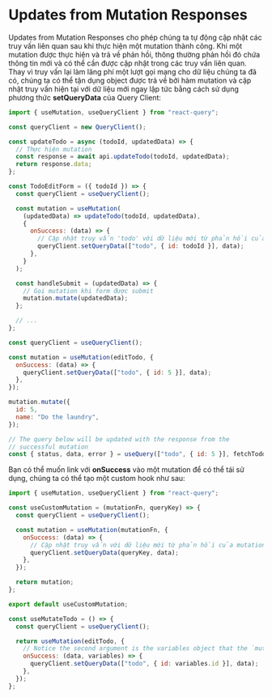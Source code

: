 # Updates from Mutation Responses

Updates from Mutation Responses cho phép chúng ta tự động cập nhật các truy vấn liên quan sau khi thực hiện một mutation thành công. Khi một mutation được thực hiện và trả về phản hồi, thông thường phản hồi đó chứa thông tin mới và có thể cần được cập nhật trong các truy vấn liên quan. Thay vì truy vấn lại làm lãng phí một lượt gọi mạng cho dữ liệu chúng ta đã có, chúng ta có thể tận dụng object được trả về bởi hàm mutation và cập nhật truy vấn hiện tại với dữ liệu mới ngay lập tức bằng cách sử dụng phương thức **setQueryData** của Query Client:

```javascript
import { useMutation, useQueryClient } from "react-query";

const queryClient = new QueryClient();

const updateTodo = async (todoId, updatedData) => {
  // Thực hiện mutation
  const response = await api.updateTodo(todoId, updatedData);
  return response.data;
};

const TodoEditForm = ({ todoId }) => {
  const queryClient = useQueryClient();

  const mutation = useMutation(
    (updatedData) => updateTodo(todoId, updatedData),
    {
      onSuccess: (data) => {
        // Cập nhật truy vấn 'todo' với dữ liệu mới từ phản hồi của mutation
        queryClient.setQueryData(["todo", { id: todoId }], data);
      },
    }
  );

  const handleSubmit = (updatedData) => {
    // Gọi mutation khi form được submit
    mutation.mutate(updatedData);
  };

  // ...
};
```

```javascript
const queryClient = useQueryClient();

const mutation = useMutation(editTodo, {
  onSuccess: (data) => {
    queryClient.setQueryData(["todo", { id: 5 }], data);
  },
});

mutation.mutate({
  id: 5,
  name: "Do the laundry",
});

// The query below will be updated with the response from the
// successful mutation
const { status, data, error } = useQuery(["todo", { id: 5 }], fetchTodoById);
```

Bạn có thể muốn link với **onSuccess** vào một mutation để có thể tái sử dụng, chúng ta có thể tạo một custom hook như sau:

```javascript
import { useMutation, useQueryClient } from "react-query";

const useCustomMutation = (mutationFn, queryKey) => {
  const queryClient = useQueryClient();

  const mutation = useMutation(mutationFn, {
    onSuccess: (data) => {
      // Cập nhật truy vấn với dữ liệu mới từ phản hồi của mutation
      queryClient.setQueryData(queryKey, data);
    },
  });

  return mutation;
};

export default useCustomMutation;
```

```javascript
const useMutateTodo = () => {
  const queryClient = useQueryClient();

  return useMutation(editTodo, {
    // Notice the second argument is the variables object that the `mutate` function receives
    onSuccess: (data, variables) => {
      queryClient.setQueryData(["todo", { id: variables.id }], data);
    },
  });
};
```
